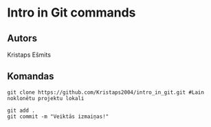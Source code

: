 # Intro in Git commands
## Autors
Kristaps Ešmits 


## Komandas
```
git clone https://github.com/Kristaps2004/intro_in_git.git #Lain noklonētu projektu lokali

git add .
git commit -m "Veiktās izmaiņas!"

```